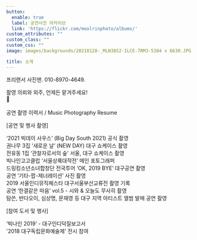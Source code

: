 ```yaml
---
button:
  enable: true
  label: 공연사진 아카이브
  link: 'https://flickr.com/moolrinphoto/albums/'
custom_attributes: ""
custom_class: ""
custom_css: ""
image: images/backgrounds/20210128-_MLN3852-ILCE-7RM3-5304 x 6630.JPG

title: 소개
---
```


프리랜서 사진맨. 010-8970-4649. 

촬영 의뢰와 외주, 언제든 맡겨주세요! 
<br>
🦝
<br>
<br>
공연 촬영 이력서 / Music Photography Resume

[공연 및 행사 촬영]

‘2021 빅데이 사우스’ (Big Day South 2021) 공식 촬영
<br>
권나무 3집 ‘새로운 날’ (NEW DAY) 대구 쇼케이스 촬영
<br>
전유동 1집 ‘관찰자로서의 숲’ 서울, 대구 쇼케이스 촬영
<br>
빅나인고고클럽 ‘서울상륙대작전’ 메인 포토그래퍼
<br>
드링킹소년소녀합창단 전국투어 ‘OK, 2019 BYE’ 대구공연 촬영
<br>
공연 ‘기타-팝-제너레이션’ 사진 촬영
<br>
2019 서울인디뮤직페스타 대구서울부산교류전 촬영 기록
<br>
공연 ‘한결같은 마음’ vol.5 - 시와 & 오늘도 무사히 촬영
<br>
탐쓴, 반다오이, 심상명, 문재영 등 대구 지역 아티스트 앨범 발매 공연 촬영


[참여 도서 및 행사]

‘빅나인 2019’ - 대구인디덕질보고서
<br>
'2018 대구독립문화예술제' 전시 참여